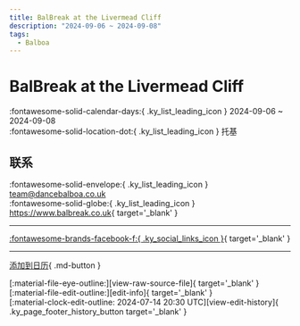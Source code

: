 ```yaml
---
title: BalBreak at the Livermead Cliff
description: "2024-09-06 ~ 2024-09-08"
tags:
  - Balboa
---
```


# BalBreak at the Livermead Cliff 

:fontawesome-solid-calendar-days:{ .ky_list_leading_icon } 2024-09-06 ~ 2024-09-08  
:fontawesome-solid-location-dot:{ .ky_list_leading_icon } 托基  

## 联系

:fontawesome-solid-envelope:{ .ky_list_leading_icon } <team@dancebalboa.co.uk>  
:fontawesome-solid-globe:{ .ky_list_leading_icon } <https://www.balbreak.co.uk>{ target='_blank' }  

---

 [:fontawesome-brands-facebook-f:{ .ky_social_links_icon }](https://www.facebook.com/dancebalboa){ target='_blank' }

---

[添加到日历](https://swing.news/ics/zh-Hans/2024/uk/bal-break-at-the-livermead-cliff-2024.ics){ .md-button }

<div class="ky_page_footer" markdown>
<div class="ky_page_footer_trailing" markdown="span">
[:material-file-eye-outline:][view-raw-source-file]{ target='_blank' }
[:material-file-edit-outline:][edit-info]{ target='_blank' }
</div>
<div class="ky_page_footer_leading" markdown="span">
[:material-clock-edit-outline: 2024-07-14 20:30 UTC][view-edit-history]{ .ky_page_footer_history_button target='_blank' }
</div>
</div>

[view-raw-source-file]: https://github.com/swingdance/events/blob/main/2024/uk/bal-break-at-the-livermead-cliff-2024.json "查看原始源文件"
[edit-info]: https://github.com/swingdance/events/issues/new?assignees=&labels=update+event&projects=&template=03-update_entity.yml&title=%5B2024%2Fuk%5D%20BalBreak%20at%20the%20Livermead%20Cliff&region=uk&year=2024&id=bal-break-at-the-livermead-cliff-2024&name=BalBreak%20at%20the%20Livermead%20Cliff&org_id= "编辑信息"

[view-edit-history]: https://github.com/swingdance/events/commits/main/2024/uk/bal-break-at-the-livermead-cliff-2024.json "查看编辑历史"
